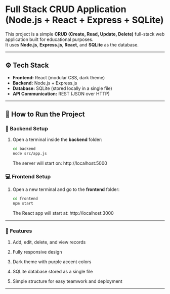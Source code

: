 # Full Stack CRUD Application (Node.js + React + Express + SQLite)

This project is a simple **CRUD (Create, Read, Update, Delete)** full-stack web application built for educational purposes.  
It uses **Node.js**, **Express.js**, **React**, and **SQLite** as the database.

---

## ⚙️ Tech Stack

-   **Frontend:** React (modular CSS, dark theme)
-   **Backend:** Node.js + Express.js
-   **Database:** SQLite (stored locally in a single file)
-   **API Communication:** REST (JSON over HTTP)

---

## 🚀 How to Run the Project

### 🧩 Backend Setup

1. Open a terminal inside the **backend** folder:

    ```bash
    cd backend
    node src/app.js
    ```

    The server will start on: http://localhost:5000

### 💻 Frontend Setup

1. Open a new terminal and go to the **frontend** folder:

    ```bash
    cd frontend
    npm start
    ```

    The React app will start at: http://localhost:3000

---

### 🧠 Features

1. Add, edit, delete, and view records

2. Fully responsive design

3. Dark theme with purple accent colors

4. SQLite database stored as a single file

5. Simple structure for easy teamwork and deployment

---
